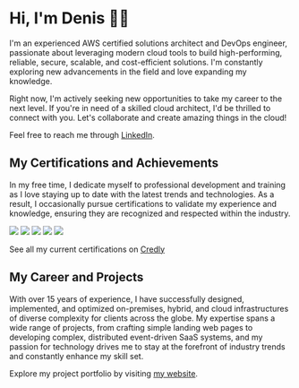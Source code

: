 # Hi, I'm Denis 👋🏻

I'm an experienced AWS certified solutions architect and DevOps engineer, passionate about leveraging modern cloud tools to build high-performing, reliable, secure, scalable, and cost-efficient solutions. I'm constantly exploring new advancements in the field and love expanding my knowledge.

Right now, I'm actively seeking new opportunities to take my career to the next level. If you're in need of a skilled cloud architect, I'd be thrilled to connect with you. Let's collaborate and create amazing things in the cloud!

Feel free to reach me through [LinkedIn](https://www.linkedin.com/in/denis-evteev/).

## My Certifications and Achievements

In my free time, I dedicate myself to professional development and training as I love staying up to date with the latest trends and technologies. As a result, I occasionally pursue certifications to validate my experience and knowledge, ensuring they are recognized and respected within the industry.

[<img src="https://images.credly.com/size/110x110/images/0e284c3f-5164-4b21-8660-0d84737941bc/image.png" />](https://www.credly.com/badges/0ce9ff5b-1a4c-4ac1-bbff-a3748b52dbb2)
[<img src="https://images.credly.com/size/110x110/images/b9feab85-1a43-4f6c-99a5-631b88d5461b/image.png">](https://www.credly.com/badges/54adeaea-72d3-4f22-b27b-0b07afd5a6ff)
[<img src="https://images.credly.com/size/110x110/images/f0d3fbb9-bfa7-4017-9989-7bde8eaf42b1/image.png">](https://www.credly.com/badges/cf0a7d6e-2856-411d-8094-efe4bc37d3ff)
[<img src="https://images.credly.com/size/110x110/images/526ad7ad-52f2-4922-9fa8-879fea71e286/image.png">](https://www.credly.com/badges/b9c41b7d-c4ea-45fd-a885-5236bd49087e)
[<img src="https://images.credly.com/size/110x110/images/e07c6cc4-b737-4d7e-8ce8-66b6b7a60367/image.png">](https://www.credly.com/badges/4c95b826-9006-47a3-a1ec-3485fb544500)

See all my current certifications on [Credly](https://www.credly.com/users/denis.evteev)

## My Career and Projects

With over 15 years of experience, I have successfully designed, implemented, and optimized on-premises, hybrid, and cloud infrastructures of diverse complexity for clients across the globe. My expertise spans a wide range of projects, from crafting simple landing web pages to developing complex, distributed event-driven SaaS systems, and my passion for technology drives me to stay at the forefront of industry trends and constantly enhance my skill set.

Explore my project portfolio by visiting [my website](https://denis.evteev.me).
